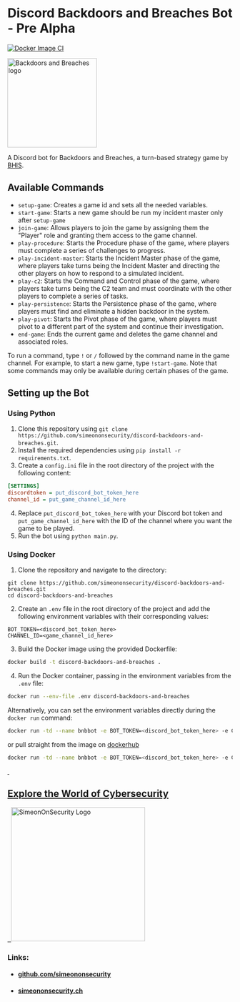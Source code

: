 # Discord Backdoors and Breaches Bot - Pre Alpha

[![Docker Image CI](https://github.com/simeononsecurity/discord-backdoors-and-breaches/actions/workflows/docker-image.yml/badge.svg)](https://github.com/simeononsecurity/discord-backdoors-and-breaches/actions/workflows/docker-image.yml)

<img src="https://github.com/simeononsecurity/discord-backdoors-and-breaches/blob/main/.github/images/bnb-dark.png?raw=true" alt="Backdoors and Breaches logo" width="200"/>


A Discord bot for Backdoors and Breaches, a turn-based strategy game by [BHIS](https://www.blackhillsinfosec.com/projects/backdoorsandbreaches/).

## Available Commands

- `setup-game`: Creates a game id and sets all the needed variables.
- `start-game`: Starts a new game should be run my incident master only after `setup-game`
- `join-game`: Allows players to join the game by assigning them the "Player" role and granting them access to the game channel.
- `play-procedure`: Starts the Procedure phase of the game, where players must complete a series of challenges to progress.
- `play-incident-master`: Starts the Incident Master phase of the game, where players take turns being the Incident Master and directing the other players on how to respond to a simulated incident.
- `play-c2`: Starts the Command and Control phase of the game, where players take turns being the C2 team and must coordinate with the other players to complete a series of tasks.
- `play-persistence`: Starts the Persistence phase of the game, where players must find and eliminate a hidden backdoor in the system.
- `play-pivot`: Starts the Pivot phase of the game, where players must pivot to a different part of the system and continue their investigation.
- `end-game`: Ends the current game and deletes the game channel and associated roles.

To run a command, type `!` or `/` followed by the command name in the game channel. For example, to start a new game, type `!start-game`. Note that some commands may only be available during certain phases of the game.
## Setting up the Bot

### Using Python

1. Clone this repository using `git clone https://github.com/simeononsecurity/discord-backdoors-and-breaches.git`.
2. Install the required dependencies using `pip install -r requirements.txt`.
3. Create a `config.ini` file in the root directory of the project with the following content:
```ini
[SETTINGS]
discordtoken = put_discord_bot_token_here
channel_id = put_game_channel_id_here
```
4. Replace `put_discord_bot_token_here` with your Discord bot token and `put_game_channel_id_here` with the ID of the channel where you want the game to be played.
5. Run the bot using `python main.py`.

### Using Docker

1. Clone the repository and navigate to the directory:
```
git clone https://github.com/simeononsecurity/discord-backdoors-and-breaches.git
cd discord-backdoors-and-breaches
```
2. Create an `.env` file in the root directory of the project and add the following environment variables with their corresponding values:
```env
BOT_TOKEN=<discord_bot_token_here>
CHANNEL_ID=<game_channel_id_here>
```
3. Build the Docker image using the provided Dockerfile:
```bash
docker build -t discord-backdoors-and-breaches .
```
4. Run the Docker container, passing in the environment variables from the `.env` file:
```bash
docker run --env-file .env discord-backdoors-and-breaches
```

Alternatively, you can set the environment variables directly during the `docker run` command:
```bash
docker run -td --name bnbbot -e BOT_TOKEN=<discord_bot_token_here> -e CHANNEL_ID=<game_channel_id_here> discord-backdoors-and-breaches
```
or pull straight from the image on [dockerhub](https://hub.docker.com/r/simeononsecurity/discord-backdoors-and-breaches)
```bash
docker run -td --name bnbbot -e BOT_TOKEN=<discord_bot_token_here> -e CHANNEL_ID=<game_channel_id_here> simeononsecurity/discord-backdoors-and-breaches:latest
```

<a href="https://simeononsecurity.ch" target="_blank" rel="noopener noreferrer">
  <h2>Explore the World of Cybersecurity</h2>
</a>
<a href="https://simeononsecurity.ch" target="_blank" rel="noopener noreferrer">
  <img src="https://simeononsecurity.ch/img/banner.png" alt="SimeonOnSecurity Logo" width="300" height="300">
</a>

### Links:
- #### [github.com/simeononsecurity](https://github.com/simeononsecurity)
- #### [simeononsecurity.ch](https://simeononsecurity.ch)
